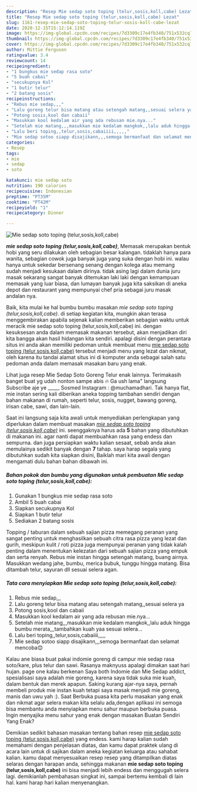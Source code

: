 ```yaml
---
description: "Resep Mie sedap soto toping (telur,sosis,koll,cabe) Lezat"
title: "Resep Mie sedap soto toping (telur,sosis,koll,cabe) Lezat"
slug: 1161-resep-mie-sedap-soto-toping-telur-sosis-koll-cabe-lezat
date: 2020-12-15T15:12:14.119Z
image: https://img-global.cpcdn.com/recipes/7d3309c17e4fb340/751x532cq70/mie-sedap-soto-toping-telursosiskollcabe-foto-resep-utama.jpg
thumbnail: https://img-global.cpcdn.com/recipes/7d3309c17e4fb340/751x532cq70/mie-sedap-soto-toping-telursosiskollcabe-foto-resep-utama.jpg
cover: https://img-global.cpcdn.com/recipes/7d3309c17e4fb340/751x532cq70/mie-sedap-soto-toping-telursosiskollcabe-foto-resep-utama.jpg
author: Mittie Ferguson
ratingvalue: 3.4
reviewcount: 14
recipeingredient:
- "1 bungkus mie sedap rasa soto"
- "5 buah cabai"
- "secukupnya Kol"
- "1 butir telur"
- "2 batang sosis"
recipeinstructions:
- "Rebus mie sedap,,,"
- "Lalu goreng telur bisa matang atau setengah matang,,sesuai selera ya"
- "Potong sosis,kool dan cabaii"
- "Masukkan kool kedalam air yang ada rebusan mie.nya..."
- "Setelah mie matang,,,masukkan mie kedalam mangkok,,lalu aduk hingga bumbu merata,,,tambahkan kuah yaa sesuai selera..."
- "Lalu beri toping,,telur,sosis,cabaiiii,,,,,"
- "Mie sedap sotoo siapp disajikann,,,semoga bermanfaat dan selamat mencoba😊"
categories:
- Resep
tags:
- mie
- sedap
- soto

katakunci: mie sedap soto 
nutrition: 190 calories
recipecuisine: Indonesian
preptime: "PT35M"
cooktime: "PT42M"
recipeyield: "1"
recipecategory: Dinner

---
```



![Mie sedap soto toping (telur,sosis,koll,cabe)](https://img-global.cpcdn.com/recipes/7d3309c17e4fb340/751x532cq70/mie-sedap-soto-toping-telursosiskollcabe-foto-resep-utama.jpg)

<b><i>mie sedap soto toping (telur,sosis,koll,cabe)</i></b>, Memasak merupakan bentuk hobi yang seru dilakukan oleh sebagian besar kalangan. tidaklah hanya para wanita, sebagian cowok juga banyak juga yang suka dengan hobi ini. walau hanya untuk sekedar bersenang senang dengan kolega atau memang sudah menjadi kesukaan dalam dirinya. tidak asing lagi dalam dunia juru masak sekarang sangat banyak ditemukan laki laki dengan kemampuan memasak yang luar biasa, dan lumayan banyak juga kita saksikan di aneka depot dan restaurant yang mempunyai chef pria sebagai juru masak andalan nya.

Baik, kita mulai ke hal bumbu bumbu masakan <i>mie sedap soto toping (telur,sosis,koll,cabe)</i>. di setiap kegiatan kita, mungkin akan terasa menggembirakan apabila sejenak kalian memberikan sebagian waktu untuk meracik mie sedap soto toping (telur,sosis,koll,cabe) ini. dengan kesuksesan anda dalam memasak makanan tersebut, akan menjadikan diri kita bangga akan hasil hidangan kita sendiri. apalagi disini dengan perantara situs ini anda akan memiliki pedoman untuk membuat menu <u>mie sedap soto toping (telur,sosis,koll,cabe)</u> tersebut menjadi menu yang lezat dan nikmat, oleh karena itu tandai alamat situs ini di komputer anda sebagai salah satu pedoman anda dalam memasak masakan baru yang enak.

Lihat juga resep Mie Sedap Soto Goreng Telur enak lainnya. Terimakasih banget buat yg udah nonton sampe abis 🔥 Ga ush lama&#34; langsung Subscribe aje ye _____ Sosmed Instagram : @muchamadhari. Tak hanya flat, mie instan sering kali diberikan aneka topping tambahan sendiri dengan bahan makanan di rumah, seperti telur, sosis, nugget, bawang goreng, irisan cabe, sawi, dan lain-lain.


Saat ini langsung saja kita awali untuk menyediakan perlengkapan yang diperlukan dalam membuat masakan <u><i>mie sedap soto toping (telur,sosis,koll,cabe)</i></u> ini. seenggaknya harus ada <b>5</b> bahan yang dibutuhkan di makanan ini. agar nanti dapat membuahkan rasa yang endess dan sempurna. dan juga persiapkan waktu kalian sesaat, sebab anda akan memulainya sedikit banyak dengan <b>7</b> tahap. saya harap segala yang dibutuhkan sudah kita siapkan disini, Baiklah mari kita awali dengan mengamati dulu bahan bahan dibawah ini.

<!--inarticleads1-->

##### Bahan pokok dan bumbu yang digunakan untuk pembuatan Mie sedap soto toping (telur,sosis,koll,cabe):

1. Gunakan 1 bungkus mie sedap rasa soto
1. Ambil 5 buah cabai
1. Siapkan secukupnya Kol
1. Siapkan 1 butir telur
1. Sediakan 2 batang sosis


Topping / taburan dalam sebuah sajian pizza memegang peranan yang sangat penting untuk menghasilkan sebuah citra rasa pizza yang lezat dan gurih, meskipun kulit / roti pizza juga mempunyai peranan yang tidak kalah penting dalam menentukan kelezatan dari sebuah sajian pizza yang empuk dan serta renyah. Rebus mie instan hingga setengah matang, buang airnya. Masukkan wedang jahe, bumbu, merica bubuk, tunggu hingga matang. Bisa ditambah telur, sayuran dll sesuai selera agan. 

<!--inarticleads2-->

##### Tata cara menyiapkan Mie sedap soto toping (telur,sosis,koll,cabe):

1. Rebus mie sedap,,,
1. Lalu goreng telur bisa matang atau setengah matang,,sesuai selera ya
1. Potong sosis,kool dan cabaii
1. Masukkan kool kedalam air yang ada rebusan mie.nya...
1. Setelah mie matang,,,masukkan mie kedalam mangkok,,lalu aduk hingga bumbu merata,,,tambahkan kuah yaa sesuai selera...
1. Lalu beri toping,,telur,sosis,cabaiiii,,,,,
1. Mie sedap sotoo siapp disajikann,,,semoga bermanfaat dan selamat mencoba😊


Kalau ane biasa buat pakai indomie goreng di campur mie sedap rasa soto/kare, plus telur dan sawi. Rasanya maknyuss apalagi dimakan saat hari hujan. page one kalau berkenan Saya both Indomie dan Mie Sedap addict, spesialisasi saya adalah mie goreng, karena saya tidak suka mie kuah, dalam bentuk dan merek apapun. Saking kurang ajar-nya saya, pernah membeli produk mie instan kuah tetapi saya masak menjadi mie goreng, manis dan uwu yah :). Saat Berbuka puasa kita perlu masakan yang enak dan nikmat agar selera makan kita selalu ada,dengan aplikasi ini semoga bisa membantu anda menyiapkan menu sahur maupun berbuka puasa. Ingin menyajika menu sahur yang enak dengan masakan Buatan Sendiri Yang Enak? 

Demikian sedikit bahasan masakan tentang bahan resep <u>mie sedap soto toping (telur,sosis,koll,cabe)</u> yang endess. kami harap kalian sudah memahami dengan penjelasan diatas, dan kamu dapat praktek ulang di acara lain untuk di sajikan dalam aneka kegiatan keluarga atau sahabat kalian. kamu dapat menyesuaikan resep resep yang ditampilkan diatas selaras dengan harapan anda, sehingga makanan <b>mie sedap soto toping (telur,sosis,koll,cabe)</b> ini bisa menjadi lebih endess dan menggugah selera lagi. demikianlah pembahasan singkat ini, sampai bertemu kembali di lain hal. kami harap hari kalian menyenangkan.
